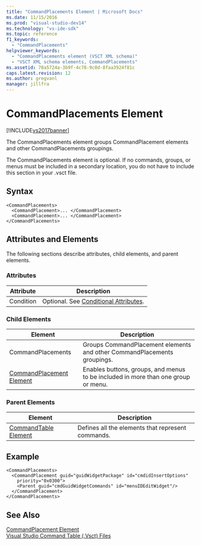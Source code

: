 ```yaml
---
title: "CommandPlacements Element | Microsoft Docs"
ms.date: 11/15/2016
ms.prod: "visual-studio-dev14"
ms.technology: "vs-ide-sdk"
ms.topic: reference
f1_keywords: 
  - "CommandPlacements"
helpviewer_keywords: 
  - "CommandPlacements element (VSCT XML schema)"
  - "VSCT XML schema elements, CommandPlacements"
ms.assetid: 78a5724a-3b9f-4c78-9c0d-8faa3924f81c
caps.latest.revision: 12
ms.author: gregvanl
manager: jillfra
---
```

# CommandPlacements Element
[!INCLUDE[vs2017banner](../includes/vs2017banner.md)]

The CommandPlacements element groups CommandPlacement elements and other CommandPlacements groupings.  
  
 The CommandPlacements element is optional. If no commands, groups, or menus must be included in a secondary location, you do not have to include this section in your .vsct file.  
  
## Syntax  
  
```  
<CommandPlacements>  
  <CommandPlacement>... </CommandPlacement>  
  <CommandPlacement>... </CommandPlacement>  
</CommandPlacements>  
```  
  
## Attributes and Elements  
 The following sections describe attributes, child elements, and parent elements.  
  
### Attributes  
  
|Attribute|Description|  
|---------------|-----------------|  
|Condition|Optional. See [Conditional Attributes](../extensibility/vsct-xml-schema-conditional-attributes.md).|  
  
### Child Elements  
  
|Element|Description|  
|-------------|-----------------|  
|CommandPlacements|Groups CommandPlacement elements and other CommandPlacements groupings.|  
|[CommandPlacement Element](../extensibility/commandplacement-element.md)|Enables buttons, groups, and menus to be included in more than one group or menu.|  
  
### Parent Elements  
  
|Element|Description|  
|-------------|-----------------|  
|[CommandTable Element](../extensibility/commandtable-element.md)|Defines all the elements that represent commands.|  
  
## Example  
  
```  
<CommandPlacements>  
  <CommandPlacement guid="guidWidgetPackage" id="cmdidInsertOptions"  
    priority="0x0300">  
    <Parent guid="cmdGuidWidgetCommands" id="menuIDEditWidget"/>  
  </CommandPlacement>  
</CommandPlacements>  
```  
  
## See Also  
 [CommandPlacement Element](../extensibility/commandplacement-element.md)   
 [Visual Studio Command Table (.Vsct) Files](../extensibility/internals/visual-studio-command-table-dot-vsct-files.md)
